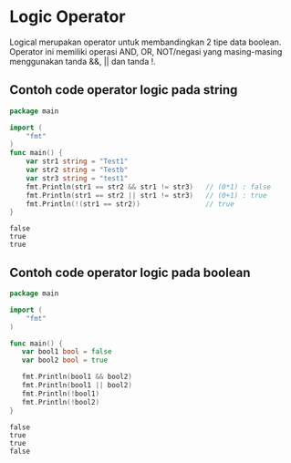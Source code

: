 # Logic Operator

Logical merupakan operator untuk membandingkan 2 tipe data boolean. Operator ini memiliki operasi AND, OR, NOT/negasi yang masing-masing menggunakan tanda &&, || dan tanda !.

## Contoh code operator logic pada string

```go
package main

import (
	"fmt"
)
func main() {
	var str1 string = "Test1"
	var str2 string = "Testb"
	var str3 string = "test1"
	fmt.Println(str1 == str2 && str1 != str3) 	// (0*1) : false
	fmt.Println(str1 == str2 || str1 != str3)   // (0+1) : true
	fmt.Println(!(str1 == str2))				// true
}
```

```
false
true
true
```

## Contoh code operator logic pada boolean

```go
package main

import (
	"fmt"
)

func main() {
   var bool1 bool = false
   var bool2 bool = true

   fmt.Println(bool1 && bool2)
   fmt.Println(bool1 || bool2)
   fmt.Println(!bool1)
   fmt.Println(!bool2)
}
```

```
false
true
true
false
```
